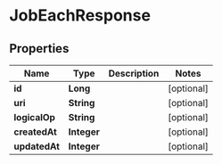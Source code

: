 
# JobEachResponse

## Properties
Name | Type | Description | Notes
------------ | ------------- | ------------- | -------------
**id** | **Long** |  |  [optional]
**uri** | **String** |  |  [optional]
**logicalOp** | **String** |  |  [optional]
**createdAt** | **Integer** |  |  [optional]
**updatedAt** | **Integer** |  |  [optional]



